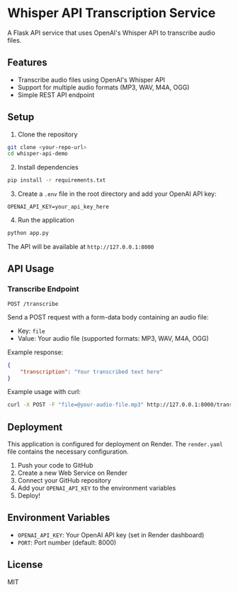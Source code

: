 # Whisper API Transcription Service

A Flask API service that uses OpenAI's Whisper API to transcribe audio files.

## Features

- Transcribe audio files using OpenAI's Whisper API
- Support for multiple audio formats (MP3, WAV, M4A, OGG)
- Simple REST API endpoint

## Setup

1. Clone the repository
```bash
git clone <your-repo-url>
cd whisper-api-demo
```

2. Install dependencies
```bash
pip install -r requirements.txt
```

3. Create a `.env` file in the root directory and add your OpenAI API key:
```
OPENAI_API_KEY=your_api_key_here
```

4. Run the application
```bash
python app.py
```

The API will be available at `http://127.0.0.1:8000`

## API Usage

### Transcribe Endpoint

`POST /transcribe`

Send a POST request with a form-data body containing an audio file:
- Key: `file`
- Value: Your audio file (supported formats: MP3, WAV, M4A, OGG)

Example response:
```json
{
    "transcription": "Your transcribed text here"
}
```

Example usage with curl:
```bash
curl -X POST -F "file=@your-audio-file.mp3" http://127.0.0.1:8000/transcribe
```

## Deployment

This application is configured for deployment on Render. The `render.yaml` file contains the necessary configuration.

1. Push your code to GitHub
2. Create a new Web Service on Render
3. Connect your GitHub repository
4. Add your `OPENAI_API_KEY` to the environment variables
5. Deploy!

## Environment Variables

- `OPENAI_API_KEY`: Your OpenAI API key (set in Render dashboard)
- `PORT`: Port number (default: 8000)

## License

MIT
